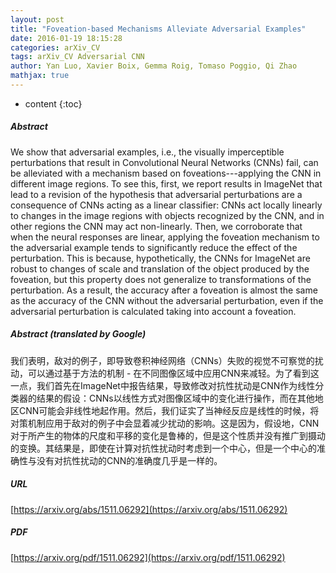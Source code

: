 ```yaml
---
layout: post
title: "Foveation-based Mechanisms Alleviate Adversarial Examples"
date: 2016-01-19 18:15:28
categories: arXiv_CV
tags: arXiv_CV Adversarial CNN
author: Yan Luo, Xavier Boix, Gemma Roig, Tomaso Poggio, Qi Zhao
mathjax: true
---
```


* content
{:toc}

##### Abstract
We show that adversarial examples, i.e., the visually imperceptible perturbations that result in Convolutional Neural Networks (CNNs) fail, can be alleviated with a mechanism based on foveations---applying the CNN in different image regions. To see this, first, we report results in ImageNet that lead to a revision of the hypothesis that adversarial perturbations are a consequence of CNNs acting as a linear classifier: CNNs act locally linearly to changes in the image regions with objects recognized by the CNN, and in other regions the CNN may act non-linearly. Then, we corroborate that when the neural responses are linear, applying the foveation mechanism to the adversarial example tends to significantly reduce the effect of the perturbation. This is because, hypothetically, the CNNs for ImageNet are robust to changes of scale and translation of the object produced by the foveation, but this property does not generalize to transformations of the perturbation. As a result, the accuracy after a foveation is almost the same as the accuracy of the CNN without the adversarial perturbation, even if the adversarial perturbation is calculated taking into account a foveation.

##### Abstract (translated by Google)
我们表明，敌对的例子，即导致卷积神经网络（CNNs）失败的视觉不可察觉的扰动，可以通过基于方法的机制 - 在不同图像区域中应用CNN来减轻。为了看到这一点，我们首先在ImageNet中报告结果，导致修改对抗性扰动是CNN作为线性分类器的结果的假设：CNNs以线性方式对图像区域中的变化进行操作，而在其他地区CNN可能会非线性地起作用。然后，我们证实了当神经反应是线性的时候，将对策机制应用于敌对的例子中会显着减少扰动的影响。这是因为，假设地，CNN对于所产生的物体的尺度和平移的变化是鲁棒的，但是这个性质并没有推广到摄动的变换。其结果是，即使在计算对抗性扰动时考虑到一个中心，但是一个中心的准确性与没有对抗性扰动的CNN的准确度几乎是一样的。

##### URL
[https://arxiv.org/abs/1511.06292](https://arxiv.org/abs/1511.06292)

##### PDF
[https://arxiv.org/pdf/1511.06292](https://arxiv.org/pdf/1511.06292)

